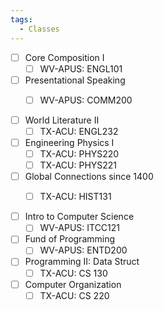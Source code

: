 ```yaml
---
tags:
  - Classes
---
```



- [ ] Core Composition I
	- [ ] WV-APUS: ENGL101
- [ ] Presentational Speaking
	- [ ] WV-APUS: COMM200


- [ ] World Literature II
	- [ ] TX-ACU: ENGL232
- [ ] Engineering Physics I
	- [ ] TX-ACU: PHYS220
	- [ ] TX-ACU: PHYS221
- [ ] Global Connections since 1400
	- [ ] TX-ACU: HIST131


- [ ] Intro to Computer Science
	- [ ] WV-APUS: ITCC121
- [ ] Fund of Programming
	- [ ] WV-APUS: ENTD200
- [ ] Programming II: Data Struct
	- [ ] TX-ACU: CS 130
- [ ] Computer Organization
	- [ ] TX-ACU: CS 220